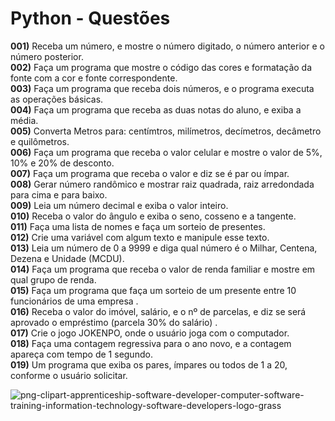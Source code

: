 # Python - Questões


<b>001)</b> Receba um número, e mostre o número digitado, o número anterior e o número posterior.<br>
<b>002)</b> Faça um programa que mostre o código das cores e formatação da fonte com a cor e fonte correspondente.<br>
<b>003)</b> Faça um programa que receba dois números, e o programa executa as operações básicas.<br>
<b>004)</b> Faça um programa que receba as duas notas do aluno, e exiba a média.<br>
<b>005)</b> Converta Metros para: centímtros, milímetros,  decímetros, decâmetro e quilômetros.<br>
<b>006)</b> Faça um programa que receba o valor celular e mostre o valor de 5%, 10% e 20% de desconto.<br>
<b>007)</b> Faça um programa que receba o valor e diz se é par ou ímpar.<br>
<b>008)</b> Gerar número randômico e mostrar raiz quadrada, raiz arredondada para cima e para baixo.<br>
<b>009)</b> Leia um número decimal e exiba o valor inteiro.<br>
<b>010)</b> Receba o valor do ângulo e exiba o seno, cosseno e a tangente.<br>
<b>011)</b> Faça uma lista de nomes e faça um sorteio de presentes.<br>
<b>012)</b> Crie uma variável com algum texto e manipule esse texto.<br>
<b>013)</b> Leia um número de 0 a 9999 e diga qual número é o Milhar, Centena, Dezena e Unidade (MCDU).<br>
<b>014)</b> Faça um programa que receba o valor de renda familiar e mostre em qual grupo de renda.<br>
<b>015)</b> Faça um programa que faça um sorteio de um presente entre 10 funcionários de uma empresa .<br>
<b>016)</b> Receba o valor do imóvel, salário, e o nº de parcelas, e diz se será aprovado o empréstimo (parcela 30% do salário) .<br>
<b>017)</b> Crie o jogo JOKENPO, onde o usuário joga com o computador.<br>
<b>018)</b> Faça uma contagem regressiva para o ano novo,  e a contagem apareça com tempo de 1 segundo.<br>
<b>019)</b> Um programa que exiba os pares, ímpares ou todos de 1 a 20, conforme o usuário solicitar.<br>



![png-clipart-apprenticeship-software-developer-computer-software-training-information-technology-software-developers-logo-grass](https://user-images.githubusercontent.com/22967736/117756689-055cbe00-b1f5-11eb-86ed-88e5faf7ed21.png)



